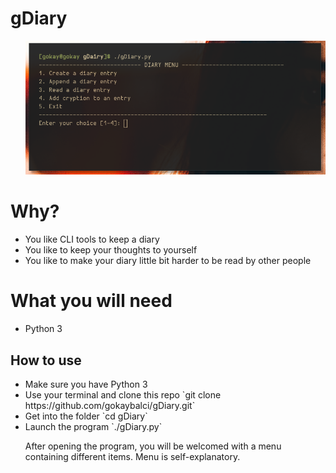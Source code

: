 <h1>gDiary</h1> 

<ul>

![](scrot.png)
</ul>

<h1>Why?</h1>
<ul>
<li>You like CLI tools to keep a diary</li>
<li>You like to keep your thoughts to yourself</li>
<li>You like to make your diary little bit harder to be read by other people </li>
</ul>

<h1>What you will need</h1>
<ul>
<li>Python 3</li>
</ul>

<h2>How to use</h2>
<ul>
<li> Make sure you have Python 3
<li> Use your terminal and clone this repo
`git clone https://github.com/gokaybalci/gDiary.git`
<li> Get into the folder
`cd gDiary`
<li> Launch the program
`./gDiary.py`

After opening the program, you will be welcomed with a menu containing different items.
Menu is self-explanatory.
</ul>
</ul>

